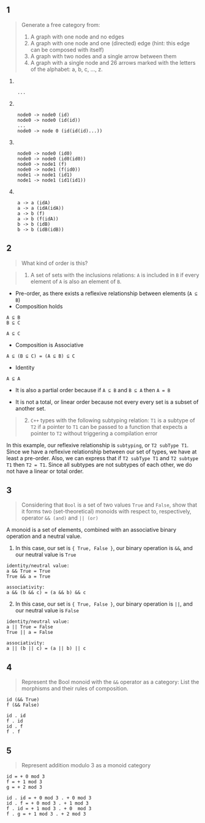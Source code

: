 ## 1
> Generate a free category from:  
> 1. A graph with one node and no edges 
> 2. A graph with one node and one (directed) edge (hint:
>    this edge can be composed with itself) 
> 3. A graph with two nodes and a single arrow between them
> 4. A graph with a single node and 26 arrows marked with
>    the letters of the alphabet: a, b, c, ..., z.

1. 
```
    ...
```

2.
```
    node0 -> node0 (id)
    node0 -> node0 (id(id))
    ...
    node0 -> node 0 (id(id(id)...))
```

3.
```
    node0 -> node0 (id0)
    node0 -> node0 (id0(id0))
    node0 -> node1 (f)
    node0 -> node1 (f(id0))
    node1 -> node1 (id1)
    node1 -> node1 (id1(id1))

```

4.
```
    a -> a (idA)
    a -> a (idA(idA))
    a -> b (f)
    a -> b (f(idA))
    b -> b (idB)
    b -> b (idB(idB))

```

## 2
> What kind of order is this? 

> 1. A set of sets with the inclusions relations: `A` is
>    included in `B` if every element of `A` is also an
>    element of `B`.

* Pre-order, as there exists a reflexive relationship
between elements (`A ⊆ B`)
* Composition holds 
```
A ⊆ B
B ⊆ C

A ⊆ C
```
* Composition is Associative
```
A ⊆ (B ⊆ C) = (A ⊆ B) ⊆ C   
```

* Identity
```
A ⊆ A  
```
* It is also a partial order because if `A ⊆ B` and `B ⊆ A`
  then `A = B`

* It is not a total, or linear order because not every every
 set is a subset of another set.

> 2. `C++` types with the following subtyping relation: `T1`
>    is a subtype of `T2` if a pointer to `T1` can be passed
>    to a function that expects a pointer to `T2` without
>    triggering a compilation error

In this example, our reflexive relationship is `subtyping`,
or `T2 subType T1`. Since we have a reflexive relationship
between our set of types, we have at least a pre-order.
Also, we can express that if `T2 subType T1` and `T2 subtype
T1` then `T2 = T1`. Since all subtypes are not subtypes of
each other, we do not have a linear or total order.

## 3
> Considering that `Bool` is a set of two values `True` and
> `False`, show that it forms two (set-theoretical) monoids
> with respect to, respectively, operator `&& (and)` and `||
> (or)`

A monoid is a set of elements, combined with an associative binary
operation and a neutral value. 
1. In this case, our set is `{ True, False }`, our binary
  operation is `&&`, and our neutral value is `True`

```
identity/neutral value:
a && True = True
True && a = True

associativity:
a && (b && c) = (a && b) && c
```

2. In this case, our set is `{ True, False }`, our binary
  operation is `||`, and our neutral value is `False`

```
identity/neutral value:
a || True = False
True || a = False

associativity:
a || (b || c) = (a || b) || c
```

## 4 
> Represent the Bool monoid with the `&&` operator as a
> category: List the morphisms and their rules of
> composition.

```
id (&& True)
f (&& False)

id . id
f . id
id . f
f . f
```

## 5 
> Represent addition modulo 3 as a monoid category
```
id = + 0 mod 3
f = + 1 mod 3
g = + 2 mod 3

id . id = + 0 mod 3 . + 0 mod 3
id . f = + 0 mod 3 . + 1 mod 3
f . id = + 1 mod 3 . + 0  mod 3
f . g = + 1 mod 3 . + 2 mod 3
```
